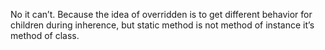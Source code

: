 No it can’t. Because the idea of overridden is to get different behavior for children during inherence, but static method is not method of instance it’s method of class.
